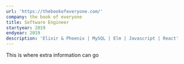 ```yaml
---
url: 'https://thebookofeveryone.com/'
company: the book of everyone
title: Software Engineer
startyear: 2019
endyear: 2019
description: 'Elixir & Phoenix | MySQL | Elm | Javascript | React'
---
```


This is where extra information can go
